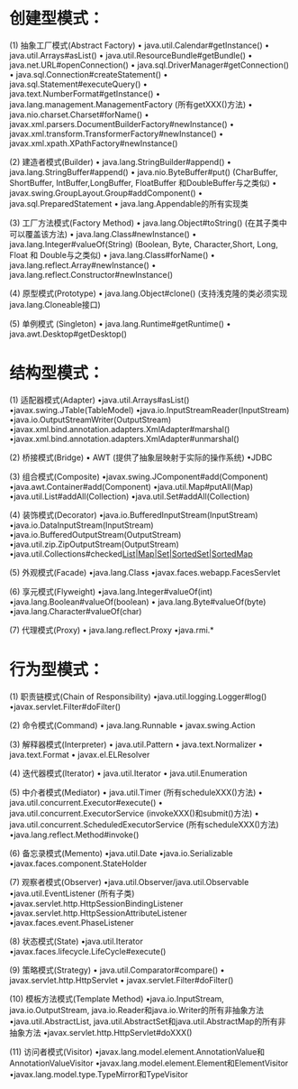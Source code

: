 # 创建型模式：

(1) 抽象工厂模式(Abstract Factory)
• java.util.Calendar#getInstance()
• java.util.Arrays#asList()
• java.util.ResourceBundle#getBundle()
• java.net.URL#openConnection()
• java.sql.DriverManager#getConnection()
• java.sql.Connection#createStatement()
• java.sql.Statement#executeQuery()
• java.text.NumberFormat#getInstance()
• java.lang.management.ManagementFactory (所有getXXX()方法)
• java.nio.charset.Charset#forName()
• javax.xml.parsers.DocumentBuilderFactory#newInstance()
• javax.xml.transform.TransformerFactory#newInstance()
• javax.xml.xpath.XPathFactory#newInstance()
 
(2) 建造者模式(Builder)
• java.lang.StringBuilder#append()
• java.lang.StringBuffer#append()
• java.nio.ByteBuffer#put() (CharBuffer, ShortBuffer, IntBuffer,LongBuffer, FloatBuffer 和DoubleBuffer与之类似)
• javax.swing.GroupLayout.Group#addComponent()
• java.sql.PreparedStatement
• java.lang.Appendable的所有实现类
 
(3) 工厂方法模式(Factory Method)
• java.lang.Object#toString() (在其子类中可以覆盖该方法)
• java.lang.Class#newInstance()
• java.lang.Integer#valueOf(String) (Boolean, Byte, Character,Short, Long, Float 和 Double与之类似)
• java.lang.Class#forName()
• java.lang.reflect.Array#newInstance()
• java.lang.reflect.Constructor#newInstance()
 
(4) 原型模式(Prototype)
• java.lang.Object#clone() (支持浅克隆的类必须实现java.lang.Cloneable接口)
 
(5) 单例模式 (Singleton)
• java.lang.Runtime#getRuntime()
• java.awt.Desktop#getDesktop() 
 
# 结构型模式：

(1) 适配器模式(Adapter)
•java.util.Arrays#asList()
•javax.swing.JTable(TableModel)
•java.io.InputStreamReader(InputStream)
•java.io.OutputStreamWriter(OutputStream)
•javax.xml.bind.annotation.adapters.XmlAdapter#marshal()
•javax.xml.bind.annotation.adapters.XmlAdapter#unmarshal()
 
(2) 桥接模式(Bridge)
• AWT (提供了抽象层映射于实际的操作系统)
•JDBC
 
(3) 组合模式(Composite)
•javax.swing.JComponent#add(Component)
•java.awt.Container#add(Component)
•java.util.Map#putAll(Map)
•java.util.List#addAll(Collection)
•java.util.Set#addAll(Collection)
 
(4) 装饰模式(Decorator)
•java.io.BufferedInputStream(InputStream)
•java.io.DataInputStream(InputStream)
•java.io.BufferedOutputStream(OutputStream)
•java.util.zip.ZipOutputStream(OutputStream)
•java.util.Collections#checked[List|Map|Set|SortedSet|SortedMap]()
 
(5) 外观模式(Facade)
•java.lang.Class
•javax.faces.webapp.FacesServlet
 
(6) 享元模式(Flyweight)
•java.lang.Integer#valueOf(int)
•java.lang.Boolean#valueOf(boolean)
• java.lang.Byte#valueOf(byte)
•java.lang.Character#valueOf(char)
 
(7) 代理模式(Proxy)
• java.lang.reflect.Proxy
•java.rmi.*
 
# 行为型模式：

(1) 职责链模式(Chain of Responsibility)
•java.util.logging.Logger#log()
•javax.servlet.Filter#doFilter()
 
(2) 命令模式(Command)
• java.lang.Runnable
• javax.swing.Action
 
(3) 解释器模式(Interpreter)
• java.util.Pattern
• java.text.Normalizer
• java.text.Format
• javax.el.ELResolver
 
(4) 迭代器模式(Iterator)
• java.util.Iterator
• java.util.Enumeration
 
(5) 中介者模式(Mediator)
• java.util.Timer (所有scheduleXXX()方法)
• java.util.concurrent.Executor#execute()
• java.util.concurrent.ExecutorService (invokeXXX()和submit()方法)
• java.util.concurrent.ScheduledExecutorService (所有scheduleXXX()方法)
•java.lang.reflect.Method#invoke()
 
(6) 备忘录模式(Memento)
•java.util.Date
•java.io.Serializable
•javax.faces.component.StateHolder
 
(7) 观察者模式(Observer)
•java.util.Observer/java.util.Observable
•java.util.EventListener (所有子类)
•javax.servlet.http.HttpSessionBindingListener
•javax.servlet.http.HttpSessionAttributeListener
•javax.faces.event.PhaseListener
 
(8) 状态模式(State)
•java.util.Iterator
•javax.faces.lifecycle.LifeCycle#execute()
 
(9) 策略模式(Strategy)
• java.util.Comparator#compare()
• javax.servlet.http.HttpServlet
• javax.servlet.Filter#doFilter()
 
(10) 模板方法模式(Template Method)
•java.io.InputStream, java.io.OutputStream, java.io.Reader和java.io.Writer的所有非抽象方法
•java.util.AbstractList, java.util.AbstractSet和java.util.AbstractMap的所有非抽象方法
•javax.servlet.http.HttpServlet#doXXX()
 
(11) 访问者模式(Visitor)
•javax.lang.model.element.AnnotationValue和AnnotationValueVisitor
•javax.lang.model.element.Element和ElementVisitor
•javax.lang.model.type.TypeMirror和TypeVisitor